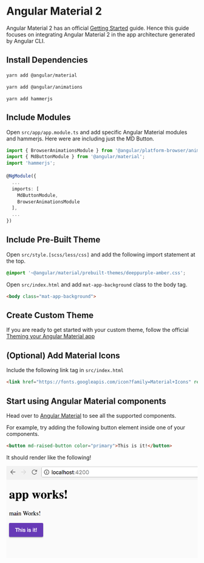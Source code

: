 # Angular Material 2

Angular Material 2 has an official [Getting Started](https://github.com/angular/material2/blob/master/guides/getting-started.md) guide. Hence this guide focuses on integrating Angular Material 2 in the app architecture generated by Angular CLI.

## Install Dependencies

`yarn add @angular/material`

`yarn add @angular/animations`

`yarn add hammerjs`

## Include Modules

Open `src/app/app.module.ts` and add specific Angular Material modules and hammerjs. Here were are including just the MD Button.

```typescript
import { BrowserAnimationsModule } from '@angular/platform-browser/animations';
import { MdButtonModule } from '@angular/material';
import 'hammerjs';

@NgModule({
  ...
  imports: [
    MdButtonModule,
    BrowserAnimationsModule
  ],
  ...
})

```

## Include Pre-Built Theme

Open `src/style.[scss/less/css]` and add the following import statement at the top.

```css
@import '~@angular/material/prebuilt-themes/deeppurple-amber.css';
```

Open `src/index.html` and add `mat-app-background` class to the body tag.

```html
<body class="mat-app-background">
```

## Create Custom Theme

If you are ready to get started with your custom theme, follow the official [Theming your Angular Material app](https://github.com/angular/material2/blob/master/guides/theming.md)

## (Optional) Add Material Icons

Include the following link tag in `src/index.html`

```html
<link href="https://fonts.googleapis.com/icon?family=Material+Icons" rel="stylesheet">
```

## Start using Angular Material components

Head over to [Angular Material](https://material.angular.io/components) to see all the supported components.

For example, try adding the following button element inside one of your components.

```html
<button md-raised-button color="primary">This is it!</button>
```

It should render like the following!

![Angular Material](assets/angular-material.png)
